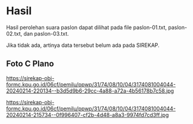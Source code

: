 # Hasil

Hasil perolehan suara paslon dapat dilihat pada file paslon-01.txt, paslon-02.txt, dan paslon-03.txt.

Jika tidak ada, artinya data tersebut belum ada pada SIREKAP.

## Foto C Plano

https://sirekap-obj-formc.kpu.go.id/06cf/pemilu/ppwp/31/74/08/10/04/3174081004044-20240214-220134--b3d5d9b6-29cc-4a88-a72a-4b56178b7c58.jpg

https://sirekap-obj-formc.kpu.go.id/06cf/pemilu/ppwp/31/74/08/10/04/3174081004044-20240214-215734--0f996407-cf2b-4d48-a8a3-9974fd7cd3ff.jpg
